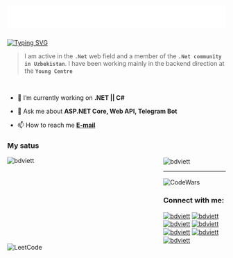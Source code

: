 <h1 align="center">
  <img src="https://github.com/AslanbekHasanov/AslanbekHasanov/blob/main/name.svg" />
</h1>

[![Typing SVG](https://readme-typing-svg.herokuapp.com?font=Fira+Code&pause=1000&color=6413F7&center=true&random=false&width=435&lines=Hi+there%2C+I'm+Aslanbek+%F0%9F%91%8B;I+am+a+.Net+developer%F0%9F%92%BB)](https://git.io/typing-svg)

> I am active in the **`.Net`** web field and a member of the **`.Net community in Uzbekistan`**. I have been working mainly in the backend direction at the **`Young Centre`**
<br>

- 🔭 I’m currently working on **.NET || C#**

- 💬 Ask me about **ASP.NET Core, Web API, Telegram Bot**

- 📫 How to reach me **<a href="mailto:learneraslanbek1220@gmail.com">E-mail</a>**

<h3 align="left">My satus</h3>
<p align="left">
  <img align="left" src="https://github-readme-stats.vercel.app/api/top-langs/?username=AslanbekHasanov&hide_progress=true&theme=radical" alt="bdviett" height="200" width="360" />
  <img align="center" src="https://github-readme-stats.vercel.app/api?username=AslanbekHasanov&show_icons=true&theme=radical" alt="bdviett" height="200" width="400" />
</p>
<hr>
<p align="left">
  <img align="left" src="https://leetcode.card.workers.dev/AslanbekHasanov?theme=dark&font=baloo&extension=null" alt="LeetCode" height="200" width="360" />
  <img align="center" src="https://github.r2v.ch/codewars?user=AslanbekHasanov&stroke=%23BB432C" alt="CodeWars" height="200" width="400" />
</p>

<h3 align="left">Connect with me:</h3>
<p align="left">
<a href="https://www.linkedin.com/in/aslanbek-hasanov-b22076220" target="blank"><img align="center" width="40" src="https://cdn-icons-png.flaticon.com/512/3536/3536505.png" 
alt="bdviett" height="35" width="25" /></a>
<a href="https://t.me/aslan_1220" target="blank"><img align="center" width="40" src="https://cdn.icon-icons.com/icons2/2864/PNG/512/telegram_logo_icon_181740.png" 
alt="bdviett" height="35" width="25" /></a>
<a href="https://medium.com/@learneraslanbek1220" target="blank"><img align="center" width="40" src="https://cdn.icon-icons.com/icons2/2389/PNG/512/medium_m_logo_icon_145072.png" 
alt="bdviett" height="35" width="25" /></a>
<a href="https://www.facebook.com/profile.php?id=100076770307308" target="blank"><img align="center" width="40" src="https://cdn.icon-icons.com/icons2/2429/PNG/512/facebook_logo_icon_147291.png" 
alt="bdviett" height="35" width="25" /></a>
<a href="live:.cid.a9b6190b6d4644cb" target="blank"><img align="center" width="40" src="https://cdn.icon-icons.com/icons2/405/PNG/512/Skype_40679.png" 
alt="bdviett" height="35" width="25" /></a>
<a href="https://www.sololearn.com/en/profile/24643811" target="blank"><img align="center" width="40" src="https://cdn.icon-icons.com/icons2/3915/PNG/512/sololearn_logo_icon_249580.png" 
alt="bdviett" height="35" width="25" /></a>
<a href="https://www.codewars.com/users/AslanbekHasanov/" target="blank"><img align="center" width="120" src="https://cdn.icon-icons.com/icons2/2530/PNG/512/codewars_button_icon_151901.png" 
alt="bdviett" height="35" width="1200"/></a>
</p>

